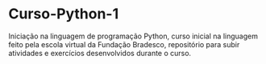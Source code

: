# Curso-Python-1
Iniciação na linguagem de programação Python, curso inicial na linguagem feito pela escola virtual da Fundação Bradesco, repositório para subir atividades e exercícios desenvolvidos durante o curso. 
